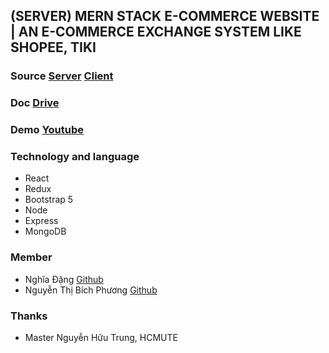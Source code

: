 ## (SERVER) MERN STACK E-COMMERCE WEBSITE | AN E-COMMERCE EXCHANGE SYSTEM LIKE SHOPEE, TIKI

### Source [Server](https://github.com/langde666/gooddeal) [Client](https://github.com/langde666/gooddeal_front)
### Doc [Drive](https://drive.google.com/drive/folders/116zdlRDduq4NhTKdxk4soLIXoRWTy92R)
### Demo [Youtube](https://www.youtube.com/watch?v=g10YjESD9j8&list=PLMRUYp6BdUWFJJLmRJcxZQ_iavZdspohu&index=1)

### Technology and language 
- React
- Redux
- Bootstrap 5
- Node
- Express
- MongoDB

### Member
- Nghĩa Đặng [Github](https://github.com/langde666)
- Nguyễn Thị Bích Phương [Github](https://github.com/BichPhuong123)

### Thanks
- Master Nguyễn Hữu Trung, HCMUTE
